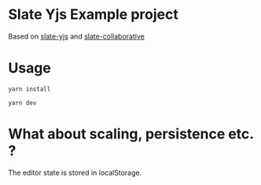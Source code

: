 # Slate Yjs Example project

Based on [slate-yjs](https://github.com/bitphinix/slate-yjs) and [slate-collaborative](https://github.com/cudr/slate-collaborative)

# Usage

```
yarn install
```

```
yarn dev
```

# What about scaling, persistence etc. ?

The editor state is stored in localStorage.
